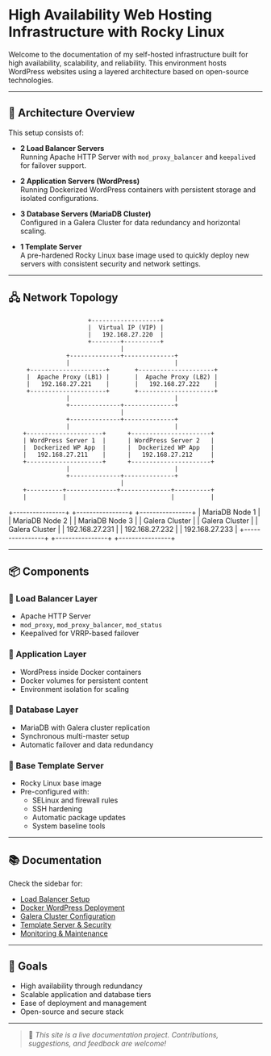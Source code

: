 # High Availability Web Hosting Infrastructure with Rocky Linux

Welcome to the documentation of my self-hosted infrastructure built for high availability, scalability, and reliability. This environment hosts WordPress websites using a layered architecture based on open-source technologies.

---

## 🔧 Architecture Overview

This setup consists of:

- **2 Load Balancer Servers**  
  Running Apache HTTP Server with `mod_proxy_balancer` and `keepalived` for failover support.

- **2 Application Servers (WordPress)**  
  Running Dockerized WordPress containers with persistent storage and isolated configurations.

- **3 Database Servers (MariaDB Cluster)**  
  Configured in a Galera Cluster for data redundancy and horizontal scaling.

- **1 Template Server**  
  A pre-hardened Rocky Linux base image used to quickly deploy new servers with consistent security and network settings.

---

## 🖧 Network Topology

                          +-------------------+
                          |  Virtual IP (VIP) |
                          |   192.168.27.220  |
                          +--------+----------+
                                   |
                    +--------------+--------------+
                    |                             |
         +---------------------+       +---------------------+
         |  Apache Proxy (LB1) |       |  Apache Proxy (LB2) |
         |   192.168.27.221    |       |   192.168.27.222    |
         +---------------------+       +---------------------+
                    |                             |
                    +--------------+--------------+
                                   |
                    +--------------+--------------+
                    |                             |
        +---------------------+      +----------------------+
        | WordPress Server 1  |      | WordPress Server 2   |
        |  Dockerized WP App  |      |  Dockerized WP App   |
        |   192.168.27.211    |      |   192.168.27.212     |
        +---------------------+      +----------------------+
                    |                             |
                    +--------------+--------------+
                                   |
        +----------+--------------+--------------+----------+
        |          |                             |          |
+----------------+   +----------------+   +----------------+
|  MariaDB Node 1 |   |  MariaDB Node 2 |   |  MariaDB Node 3 |
| Galera Cluster  |   | Galera Cluster  |   | Galera Cluster  |
| 192.168.27.231  |   | 192.168.27.232  |   | 192.168.27.233  |
+----------------+   +----------------+   +----------------+




---

## 📦 Components

### 🔹 Load Balancer Layer
- Apache HTTP Server
- `mod_proxy`, `mod_proxy_balancer`, `mod_status`
- Keepalived for VRRP-based failover

### 🔹 Application Layer
- WordPress inside Docker containers
- Docker volumes for persistent content
- Environment isolation for scaling

### 🔹 Database Layer
- MariaDB with Galera cluster replication
- Synchronous multi-master setup
- Automatic failover and data redundancy

### 🔹 Base Template Server
- Rocky Linux base image
- Pre-configured with:
  - SELinux and firewall rules
  - SSH hardening
  - Automatic package updates
  - System baseline tools

---

## 📚 Documentation

Check the sidebar for:

- [Load Balancer Setup](./load-balancer.html)
- [Docker WordPress Deployment](./wordpress-docker.html)
- [Galera Cluster Configuration](./galera-cluster.html)
- [Template Server & Security](./template-server.html)
- [Monitoring & Maintenance](./monitoring.html)

---

## 🧭 Goals

- High availability through redundancy
- Scalable application and database tiers
- Ease of deployment and management
- Open-source and secure stack

---

> 📘 *This site is a live documentation project. Contributions, suggestions, and feedback are welcome!*

